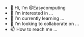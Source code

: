 - 👋 Hi, I’m @Easycomputing
- 👀 I’m interested in ...
- 🌱 I’m currently learning ...
- 💞️ I’m looking to collaborate on ...
- 📫 How to reach me ...

<!---
Easycomputing/Easycomputing is a ✨ special ✨ repository because its `README.md` (this file) appears on your GitHub profile.
You can click the Preview link to take a look at your changes.
--->
